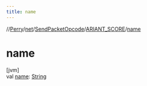 ```yaml
---
title: name
---
```

//[Perry](../../../../index.html)/[net](../../index.html)/[SendPacketOpcode](../index.html)/[ARIANT_SCORE](index.html)/[name](name.html)



# name



[jvm]\
val [name](name.html): [String](https://kotlinlang.org/api/latest/jvm/stdlib/kotlin/-string/index.html)




